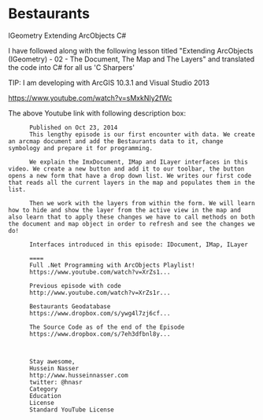 # Bestaurants
IGeometry Extending ArcObjects C#

I have followed along with the following lesson titled "Extending ArcObjects (IGeometry) - 02 - The Document, The Map and The Layers" and translated the code into C# for all us 'C Sharpers'

TIP: I am developing with ArcGIS 10.3.1 and Visual Studio 2013

https://www.youtube.com/watch?v=sMxkNIy2fWc

The above Youtube link with following description box:

          Published on Oct 23, 2014
          This lengthy episode is our first encounter with data. We create an arcmap document and add the Bestaurants data to it, change symbology and prepare it for programming.
          
          We explain the ImxDocument, IMap and ILayer interfaces in this video. We create a new button and add it to our toolbar, the button opens a new form that have a drop down list. We writes our first code that reads all the current layers in the map and populates them in the list. 
          
          Then we work with the layers from within the form. We will learn how to hide and show the layer from the active view in the map and also learn that to apply these changes we have to call methods on both the document and map object in order to refresh and see the changes we do! 
          
          Interfaces introduced in this episode: IDocument, IMap, ILayer
          
          ====
          Full .Net Programming with ArcObjects Playlist!
          https://www.youtube.com/watch?v=XrZs1...
          
          Previous episode with code 
          http://www.youtube.com/watch?v=XrZs1r...
          
          Bestaurants Geodatabase 
          https://www.dropbox.com/s/ywg4l7zj6cf...
          
          The Source Code as of the end of the Episode
          https://www.dropbox.com/s/7eh3dfbnl8y...
          
          
          
          Stay awesome, 
          Hussein Nasser
          http://www.husseinnasser.com
          twitter: @hnasr
          Category
          Education
          License
          Standard YouTube License
